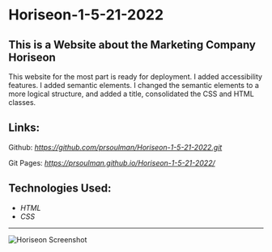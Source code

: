 # Horiseon-1-5-21-2022

## This is a Website about the Marketing Company Horiseon

This website for the most part is ready for deployment. I added accessibility features. I added semantic elements. I changed the semantic elements to a more logical structure, and added a title, consolidated the CSS and HTML classes.

**Links:**
---
Github: *https://github.com/prsoulman/Horiseon-1-5-21-2022.git*

Git Pages: *https://prsoulman.github.io/Horiseon-1-5-21-2022/*

**Technologies Used:**
---
- *HTML*
- *CSS*
---
![Horiseon Screenshot](Screen%20Shot%202022-05-21%20at%2011.51.15%20AM.png)